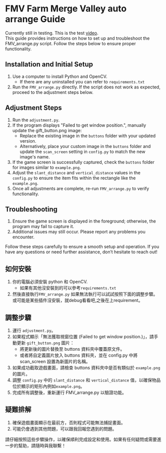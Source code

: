 # FMV Farm Merge Valley auto arrange Guide
Currently still in testing. This is the test [video](https://www.youtube.com/watch?v=LEYuK1p1jNw).  
This guide provides instructions on how to set up and troubleshoot the FMV_arrange.py script. Follow the steps below to ensure proper functionality.
## Installation and Initial Setup
1. Use a computer to install Python and OpenCV.
   * If there are any uninstalled you can refer to `requirements.txt`
2. Run the `FMV_arrange.py` directly.
If the script does not work as expected, proceed to the adjustment steps below.
## Adjustment Steps
1. Run the `adjustment.py`.
2. If the program displays "Failed to get window position.", manually update the gift_button.png image:
   * Replace the existing image in the `buttons` folder with your updated version.
   * Alternatively, place your custom image in the `buttons` folder and update the `scan_screen` setting in `config.py` to match the new image's name.
3. If the game screen is successfully captured, check the `buttons` folder for images similar to `example.png`.
4. Adjust the `slant_distance` and `vertical_distance` values in the `config.py` to ensure the item fits within the rectangle like the `example.png`.
7. Once all adjustments are complete, re-run `FMV_arrange.py` to verify functionality.
## Troubleshooting
1. Ensure the game screen is displayed in the foreground; otherwise, the program may fail to capture it.
2. Additional issues may still occur. Please report any problems you encounter.

Follow these steps carefully to ensure a smooth setup and operation. If you have any questions or need further assistance, don’t hesitate to reach out!

## 如何安裝
1. 你的電腦必須安裝 python 和 OpenCV.
   * 如果有其他沒安裝到的可以參考`requirements.txt`
3. 然後直接執行`FMV_arrange.py`
如果無法執行可以試試按照下面的調整步驟。
或可能是某些插件沒安裝，就debug看看吧,之後在上requirement。
## 調整步驟
1. 運行 `adjustment.py`。
2. 如果程式顯示「無法獲取視窗位置 (Failed to get window position.)」，請手動更新 `gift_button.png` 圖片：
   * 將更新後的圖片替換至 buttons 資料夾中覆蓋原文件。
   * 或者將自定義圖片放入 buttons 資料夾，並在 config.py 中將 scan_screen 設置為新圖片的名稱。
3. 如果成功截取遊戲畫面，請檢查 buttons 資料夾中是否有類似於 `example.png` 的圖片。
4. 調整 `config.py` 中的 `slant_distance` 和 `vertical_distance` 值，以確保物品位於顯示的矩形內例如`example.png`。
5. 完成所有調整後，重新運行 FMV_arrange.py 以驗證功能。
## 疑難排解
1. 確保遊戲畫面顯示在最前方，否則程式可能無法捕捉畫面。
2. 可能仍會遇到其他問題，可以跟我回報您遇到的問題。

請仔細按照這些步驟操作，以確保順利完成設定和使用。如果有任何疑問或需要進一步的幫助，請隨時與我聯繫！
